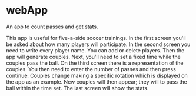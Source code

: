 # webApp
 An app to count passes and get stats.

This app is useful for five-a-side soccer trainings.
In the first screen you'll be asked about how many players will participate.
In the second screen you need to write every player name. You can add or delete players.
Then the app will generate couples.
Next, you'll need to set a fixed time while the couples pass the ball.
On the third screen there is a representation of the couples.
You then need to enter the number of passes and then press continue.
Couples change making a specific rotation which is displayed on the app as an example.
New couples will then appear; they will to pass the ball within the time set.
The last screen will show the stats.